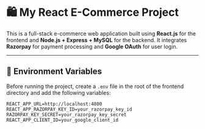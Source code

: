 # 🛍️ My React E-Commerce Project

This is a full-stack e-commerce web application built using **React.js** for the frontend and **Node.js + Express + MySQL** for the backend. It integrates **Razorpay** for payment processing and **Google OAuth** for user login.

---

## 🔧 Environment Variables

Before running the project, create a `.env` file in the root of the frontend directory and add the following variables:

```env
REACT_APP_URL=http://localhost:4800
REACT_APP_RAZORPAY_KEY_ID=your_razorpay_key_id
RAZORPAY_KEY_SECRET=your_razorpay_key_secret
REACT_APP_CLIENT_ID=your_google_client_id

